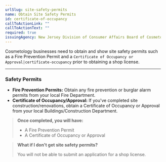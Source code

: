 ```yaml
---
urlSlug: site-safety-permits
name: Obtain Site Safety Permits
id: certificate-of-occupancy
callToActionLink: ""
callToActionText: ""
required: true
issuingAgency: New Jersey Division of Consumer Affairs Board of Cosmetology and Hairstyling
---
```

Cosmetology businesses need to obtain and show site safety permits such as a Fire Prevention Permit and a `Certificate of Occupancy or Approval|certificate-occupancy` prior to obtaining a shop license.

---

### Safety Permits

* **Fire Prevention Permits:** Obtain any fire prevention or burglar alarm permits from your local Fire Department. 
* **Certificate of Occupancy/Approval:** If you've completed site construction/renovations, obtain a Certificate of Occupancy or Approval from your local Buildings/Construction Department.

>**Once completed, you will have:**
>
>- A Fire Prevention Permit
>- A Certificate of Occupancy or Approval

>**What if I don't get site safety permits?**
>
>You will not be able to submit an application for a shop license.